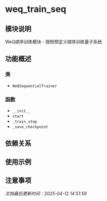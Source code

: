 # weq_train_seq

## 模块说明
WeQ顺序训练模块 - 按照预定义顺序训练量子系统

## 功能概述

### 类

- `WeQSequentialTrainer`

### 函数

- `__init__`
- `start`
- `_train_step`
- `_save_checkpoint`

## 依赖关系

## 使用示例

## 注意事项

*文档最后更新时间：2025-04-12 14:51:59*